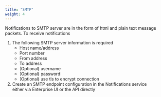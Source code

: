 ```yaml
---
title: "SMTP"
weight: 4
---
```


Notifications to SMTP server are in the form of html and plain text message packets. To receive notifications

1. The following SMTP server information is required
     * Host name/address
     * Port number
     * From address
     * To address
     * (Optional) username
     * (Optional) password
     * (Optional) use tls to encrypt connection
2. Create an SMTP endpoint configuration in the Notifications service either via Enterprise UI or the API directly
